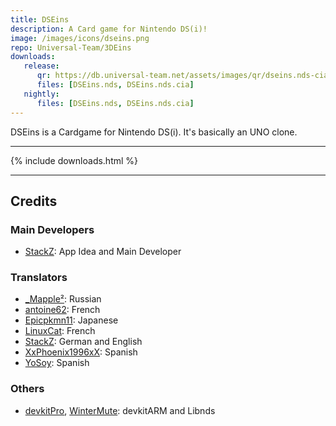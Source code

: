 ```yaml
---
title: DSEins
description: A Card game for Nintendo DS(i)!
image: /images/icons/dseins.png
repo: Universal-Team/3DEins
downloads:
   release:
      qr: https://db.universal-team.net/assets/images/qr/dseins.nds-cia.png
      files: [DSEins.nds, DSEins.nds.cia]
   nightly:
      files: [DSEins.nds, DSEins.nds.cia]
---
```


DSEins is a Cardgame for Nintendo DS(i). It's basically an UNO clone.

----

{% include downloads.html %}

----

## Credits
### Main Developers
- <a href="https://github.com/SuperSaiyajinStackZ" target="_blank">StackZ</a>: App Idea and Main Developer

### Translators
- [_Mapple²](https://gitlab.com/of228lo): Russian
- [antoine62](https://github.com/antoine62): French
- [Epicpkmn11](https://github.com/Epicpkmn11): Japanese
- [LinuxCat](https://github.com/LinUwUxCat): French
- [StackZ](https://github.com/SuperSaiyajinStackZ): German and English
- [XxPhoenix1996xX](https://github.com/XxPhoenix1996xX): Spanish
- [YoSoy](https://twitter.com/riku200): Spanish

### Others
- [devkitPro](https://github.com/devkitPro), [WinterMute](https://github.com/WinterMute): devkitARM and Libnds

